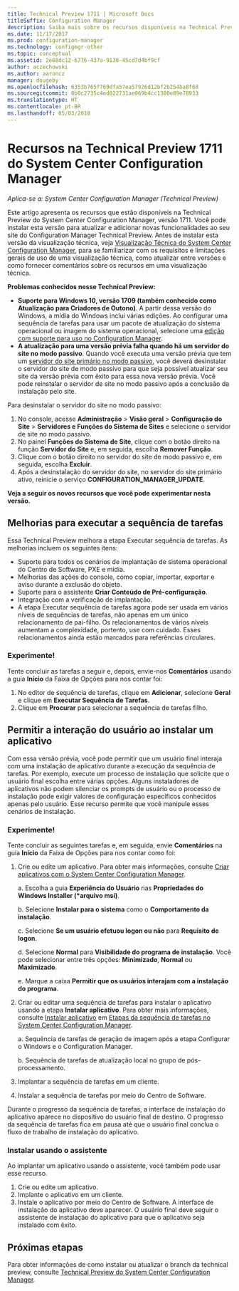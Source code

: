 ```yaml
---
title: Technical Preview 1711 | Microsoft Docs
titleSuffix: Configuration Manager
description: Saiba mais sobre os recursos disponíveis na Technical Preview versão 1711 do System Center Configuration Manager.
ms.date: 11/17/2017
ms.prod: configuration-manager
ms.technology: configmgr-other
ms.topic: conceptual
ms.assetid: 2e68dc12-6776-437a-9138-45cd7d4bf9cf
author: aczechowski
ms.author: aaroncz
manager: dougeby
ms.openlocfilehash: 6353b765f769dfa57ea57926d12bf2b254ba8f68
ms.sourcegitcommit: 0b0c2735c4ed822731ae069b4cc1380e89e78933
ms.translationtype: HT
ms.contentlocale: pt-BR
ms.lasthandoff: 05/03/2018
---
```

# <a name="capabilities-in-technical-preview-1711-for-system-center-configuration-manager"></a>Recursos na Technical Preview 1711 do System Center Configuration Manager

*Aplica-se a: System Center Configuration Manager (Technical Preview)*

Este artigo apresenta os recursos que estão disponíveis na Technical Preview do System Center Configuration Manager, versão 1711. Você pode instalar esta versão para atualizar e adicionar novas funcionalidades ao seu site do Configuration Manager Technical Preview. Antes de instalar esta versão da visualização técnica, veja [Visualização Técnica do System Center Configuration Manager](../../core/get-started/technical-preview.md), para se familiarizar com os requisitos e limitações gerais de uso de uma visualização técnica, como atualizar entre versões e como fornecer comentários sobre os recursos em uma visualização técnica.     


<!--  Known Issues Template   
**Known Issues in this Technical Preview:**
-   **Issue Name**. Details
    Workaround details.
-->
**Problemas conhecidos nesse Technical Preview:**
-   **Suporte para Windows 10, versão 1709 (também conhecido como Atualização para Criadores de Outono)**.  A partir dessa versão do Windows, a mídia do Windows inclui várias edições. Ao configurar uma sequência de tarefas para usar um pacote de atualização do sistema operacional ou imagem do sistema operacional, selecione uma [edição com suporte para uso no Configuration Manager](/sccm/core/plan-design/configs/support-for-windows-10#windows-10-as-a-client).
-   **A atualização para uma versão prévia falha quando há um servidor do site no modo passivo**. Quando você executa uma versão prévia que tem um [servidor do site primário no modo passivo](/sccm/core/get-started/capabilities-in-technical-preview-1706#site-server-role-high-availability), você deverá desinstalar o servidor do site de modo passivo para que seja possível atualizar seu site da versão prévia com êxito para essa nova versão prévia. Você pode reinstalar o servidor de site no modo passivo após a conclusão da instalação pelo site.

  Para desinstalar o servidor do site no modo passivo:
  1. No console, acesse **Administração** > **Visão geral** > **Configuração do Site** > **Servidores e Funções do Sistema de Sites** e selecione o servidor de site no modo passivo.
  2. No painel **Funções do Sistema de Site**, clique com o botão direito na função **Servidor do Site** e, em seguida, escolha **Remover Função**.
  3. Clique com o botão direito no servidor do site de modo passivo e, em seguida, escolha **Excluir**.
  4. Após a desinstalação do servidor do site, no servidor do site primário ativo, reinicie o serviço **CONFIGURATION_MANAGER_UPDATE**.

**Veja a seguir os novos recursos que você pode experimentar nesta versão.**  

<!--  Section Template
##  FEATURE
### Procedure 1
### Try it out!  
 Try to complete the following tasks and then send us **Feedback** from the **Home** tab of the Ribbon to let us know how it worked:
 -  Task 1
 -  Task 2              
-->

## <a name="improvements-to-run-task-sequence"></a>Melhorias para executar a sequência de tarefas
<!-- 1261338 -->

Essa Technical Preview melhora a etapa Executar sequência de tarefas. As melhorias incluem os seguintes itens:

 - Suporte para todos os cenários de implantação de sistema operacional do Centro de Software, PXE e mídia.
 - Melhorias das ações do console, como copiar, importar, exportar e aviso durante a exclusão do objeto.
 - Suporte para o assistente **Criar Conteúdo de Pré-configuração**.
 - Integração com a verificação de implantação.
 - A etapa Executar sequência de tarefas agora pode ser usada em vários níveis de sequências de tarefas, não apenas em um único relacionamento de pai-filho. Os relacionamentos de vários níveis aumentam a complexidade, portento, use com cuidado. Esses relacionamentos ainda estão marcados para referências circulares.

### <a name="try-it-out"></a>Experimente!  

Tente concluir as tarefas a seguir e, depois, envie-nos **Comentários** usando a guia **Início** da Faixa de Opções para nos contar foi:

1. No editor de sequência de tarefas, clique em **Adicionar**, selecione **Geral** e clique em **Executar Sequência de Tarefas**.
2. Clique em **Procurar** para selecionar a sequência de tarefas filho.

## <a name="allow-user-interaction-when-installing-an-application----1356976---"></a>Permitir a interação do usuário ao instalar um aplicativo <!-- 1356976 -->

Com essa versão prévia, você pode permitir que um usuário final interaja com uma instalação de aplicativo durante a execução da sequência de tarefas. Por exemplo, execute um processo de instalação que solicite que o usuário final escolha entre várias opções. Alguns instaladores de aplicativos não podem silenciar os prompts de usuário ou o processo de instalação pode exigir valores de configuração específicos conhecidos apenas pelo usuário. Esse recurso permite que você manipule esses cenários de instalação.

### <a name="try-it-out"></a>Experimente!

Tente concluir as seguintes tarefas e, em seguida, envie **Comentários** na guia **Início** da Faixa de Opções para nos contar como foi:

1.  Crie ou edite um aplicativo. Para obter mais informações, consulte [Criar aplicativos com o System Center Configuration Manager](/sccm/apps/deploy-use/create-applications).

    a. Escolha a guia **Experiência do Usuário** nas **Propriedades do Windows Installer (\*arquivo msi)**.

    b. Selecione **Instalar para o sistema** como o **Comportamento da instalação**.

    c. Selecione **Se um usuário efetuou logon ou não** para **Requisito de logon**.

    d. Selecione **Normal** para **Visibilidade do programa de instalação**. Você pode selecionar entre três opções: **Minimizado**, **Normal** ou **Maximizado**.

    e. Marque a caixa **Permitir que os usuários interajam com a instalação do programa**.

2.  Criar ou editar uma sequência de tarefas para instalar o aplicativo usando a etapa **Instalar aplicativo**. Para obter mais informações, consulte [Instalar aplicativo](/sccm/osd/understand/task-sequence-steps#BKMK_InstallApplication) em [Etapas da sequência de tarefas no System Center Configuration Manager](/sccm/osd/understand/task-sequence-steps).

    a. Sequência de tarefas de geração de imagem após a etapa Configurar o Windows e o Configuration Manager.

    b. Sequência de tarefas de atualização local no grupo de pós-processamento.

3.  Implantar a sequência de tarefas em um cliente.
4.  Instalar a sequência de tarefas por meio do Centro de Software.

Durante o progresso da sequência de tarefas, a interface de instalação do aplicativo aparece no dispositivo do usuário final de destino. O progresso da sequência de tarefas fica em pausa até que o usuário final conclua o fluxo de trabalho de instalação do aplicativo.

### <a name="install-using-the-wizard"></a>Instalar usando o assistente

Ao implantar um aplicativo usando o assistente, você também pode usar esse recurso.

1. Crie ou edite um aplicativo.
2. Implante o aplicativo em um cliente.
3. Instale o aplicativo por meio do Centro de Software. A interface de instalação do aplicativo deve aparecer. O usuário final deve seguir o assistente de instalação do aplicativo para que o aplicativo seja instalado com êxito.




<!-- When we have another H2 in this topic, Add this Next Steps section back in.  -->

## <a name="next-steps"></a>Próximas etapas
Para obter informações de como instalar ou atualizar o branch da technical preview, consulte [Technical Preview do System Center Configuration Manager](/sccm/core/get-started/technical-preview).    
